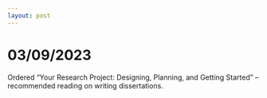 ```yaml
---
layout: post
---
```

# 03/09/2023

Ordered “Your Research Project: Designing, Planning, and Getting Started” – recommended reading on writing dissertations.
